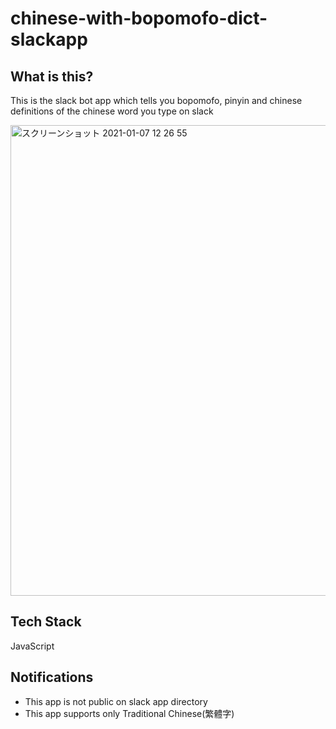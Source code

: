 # chinese-with-bopomofo-dict-slackapp
## What is this?
This is the slack bot app which tells you bopomofo, pinyin and chinese definitions of the chinese word you type on slack 

<img width="753" alt="スクリーンショット 2021-01-07 12 26 55" src="https://user-images.githubusercontent.com/50452793/103847516-c6521b00-50e3-11eb-9f24-c140878f086a.png">

## Tech Stack
JavaScript

## Notifications 
- This app is not public on slack app directory
- This app supports only Traditional Chinese(繁體字)
